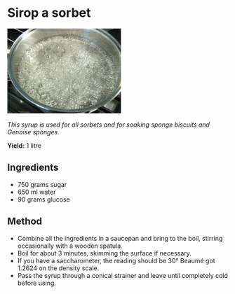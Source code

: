 # Sirop a sorbet

![Sirop a sorbet](resources/sirop-a-sorbet.png)

*This syrup is used for all sorbets and for soaking sponge biscuits and Genoise sponges.*
 
**Yield:** 1 litre

## Ingredients
- 750 grams sugar
- 650 ml water
- 90 grams glucose

## Method
- Combine all the ingredients in a saucepan and bring to the boil, stirring occasionally with a wooden spatula. 
- Boil for about 3 minutes, skimming the surface if necessary. 
- If you have a saccharometer, the reading should be 30° Beaumé got 1.2624 on the density scale.
- Pass the syrup through a conical strainer and leave until completely cold before using.